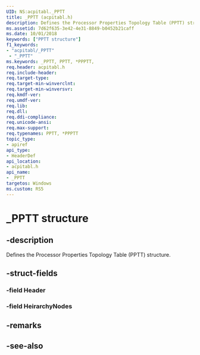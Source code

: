 ```yaml
---
UID: NS:acpitabl._PPTT
title: _PPTT (acpitabl.h)
description: Defines the Processor Properties Topology Table (PPTT) structure.
ms.assetid: 7d62f635-3e42-4e31-8849-b0452b21caff
ms.date: 10/01/2018
keywords: ["PPTT structure"]
f1_keywords:
- "acpitabl/_PPTT"
 - "_PPTT"
ms.keywords: _PPTT, PPTT, *PPPTT, 
req.header: acpitabl.h
req.include-header:
req.target-type:
req.target-min-winverclnt:
req.target-min-winversvr:
req.kmdf-ver:
req.umdf-ver:
req.lib:
req.dll:
req.ddi-compliance:
req.unicode-ansi:
req.max-support:
req.typenames: PPTT, *PPPTT
topic_type: 
- apiref
api_type: 
- HeaderDef
api_location: 
- acpitabl.h
api_name: 
- _PPTT
targetos: Windows
ms.custom: RS5
---
```


# _PPTT structure

## -description

Defines the Processor Properties Topology Table (PPTT) structure.

## -struct-fields

### -field Header

### -field HeirarchyNodes

## -remarks

## -see-also
